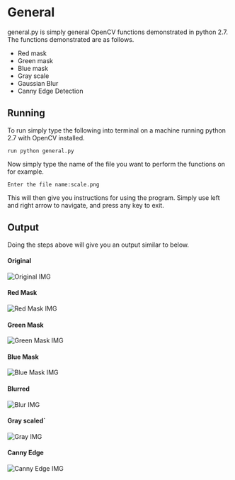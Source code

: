 # General
general.py is simply general OpenCV functions demonstrated in python 2.7.
The functions demonstrated are as follows.
- Red mask
- Green mask
- Blue mask
- Gray scale
- Gaussian Blur
- Canny Edge Detection

## Running
To run simply type the following into terminal on a machine running python 2.7 with OpenCV installed.
```
run python general.py
```
Now simply type the name of the file you want to perform the functions on for example.
```
Enter the file name:scale.png
```
This will then give you instructions for using the program.
Simply use left and right arrow to navigate, and press any key to exit.

## Output
Doing the steps above will give you an output similar to below.
#### Original
![Original IMG](https://raw.github.com/criggs626/OpenCV-Scripts/master/General/output/original.png)
#### Red Mask
![Red Mask IMG](https://raw.github.com/criggs626/OpenCV-Scripts/master/General/output/red.jpg)
#### Green Mask
![Green Mask IMG](https://raw.github.com/criggs626/OpenCV-Scripts/master/General/output/green.jpg)
#### Blue Mask
![Blue Mask IMG](https://raw.github.com/criggs626/OpenCV-Scripts/master/General/output/blue.jpg)
#### Blurred
![Blur IMG](https://raw.github.com/criggs626/OpenCV-Scripts/master/General/output/blur.jpg)
#### Gray scaled`
![Gray IMG](https://raw.github.com/criggs626/OpenCV-Scripts/master/General/output/gray.jpg)
#### Canny Edge
![Canny Edge IMG](https://raw.github.com/criggs626/OpenCV-Scripts/master/General/output/edges.jpg)
